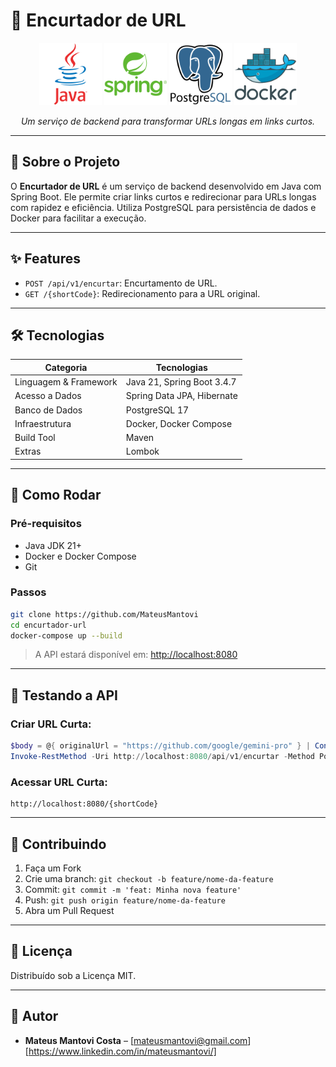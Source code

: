 # 📘 Encurtador de URL

<p align="center">
  <img src="https://raw.githubusercontent.com/devicons/devicon/master/icons/java/java-original-wordmark.svg" alt="Java" width="100">
  <img src="https://raw.githubusercontent.com/devicons/devicon/master/icons/spring/spring-original-wordmark.svg" alt="Spring" width="100">
  <img src="https://raw.githubusercontent.com/devicons/devicon/master/icons/postgresql/postgresql-original-wordmark.svg" alt="PostgreSQL" width="100">
  <img src="https://raw.githubusercontent.com/devicons/devicon/master/icons/docker/docker-original-wordmark.svg" alt="Docker" width="100">
</p>

<p align="center"><em>Um serviço de backend para transformar URLs longas em links curtos.</em></p>

---

## 📖 Sobre o Projeto

O **Encurtador de URL** é um serviço de backend desenvolvido em Java com Spring Boot. Ele permite criar links curtos e redirecionar para URLs longas com rapidez e eficiência. Utiliza PostgreSQL para persistência de dados e Docker para facilitar a execução.

---

## ✨ Features

- `POST /api/v1/encurtar`: Encurtamento de URL.
- `GET /{shortCode}`: Redirecionamento para a URL original.

---

## 🛠️ Tecnologias

| Categoria             | Tecnologias                |
| --------------------- | -------------------------- |
| Linguagem & Framework | Java 21, Spring Boot 3.4.7 |
| Acesso a Dados        | Spring Data JPA, Hibernate |
| Banco de Dados        | PostgreSQL 17              |
| Infraestrutura        | Docker, Docker Compose     |
| Build Tool            | Maven                      |
| Extras                | Lombok                     |

---

## 🚀 Como Rodar

### Pré-requisitos

- Java JDK 21+
- Docker e Docker Compose
- Git

### Passos

```bash
git clone https://github.com/MateusMantovi
cd encurtador-url
docker-compose up --build
```

> A API estará disponível em: [http://localhost:8080](http://localhost:8080)

---

## 🧪 Testando a API

### Criar URL Curta:

```powershell
$body = @{ originalUrl = "https://github.com/google/gemini-pro" } | ConvertTo-Json
Invoke-RestMethod -Uri http://localhost:8080/api/v1/encurtar -Method Post -Body $body -ContentType "application/json"
```

### Acessar URL Curta:

```text
http://localhost:8080/{shortCode}
```

---

## 🤝 Contribuindo

1. Faça um Fork
2. Crie uma branch: `git checkout -b feature/nome-da-feature`
3. Commit: `git commit -m 'feat: Minha nova feature'`
4. Push: `git push origin feature/nome-da-feature`
5. Abra um Pull Request

---

## 📜 Licença

Distribuído sob a Licença MIT.

---

## 👤 Autor

- **Mateus Mantovi Costa** – [mateusmantovi@gmail.com] [https://www.linkedin.com/in/mateusmantovi/]
